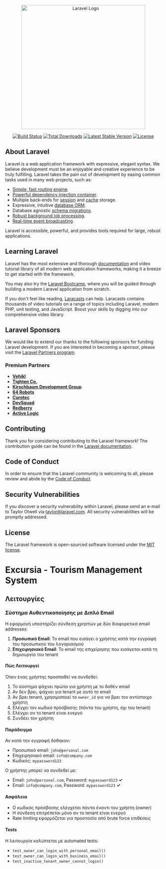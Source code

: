 <p align="center"><a href="https://laravel.com" target="_blank"><img src="https://raw.githubusercontent.com/laravel/art/master/logo-lockup/5%20SVG/2%20CMYK/1%20Full%20Color/laravel-logolockup-cmyk-red.svg" width="400" alt="Laravel Logo"></a></p>

<p align="center">
<a href="https://github.com/laravel/framework/actions"><img src="https://github.com/laravel/framework/workflows/tests/badge.svg" alt="Build Status"></a>
<a href="https://packagist.org/packages/laravel/framework"><img src="https://img.shields.io/packagist/dt/laravel/framework" alt="Total Downloads"></a>
<a href="https://packagist.org/packages/laravel/framework"><img src="https://img.shields.io/packagist/v/laravel/framework" alt="Latest Stable Version"></a>
<a href="https://packagist.org/packages/laravel/framework"><img src="https://img.shields.io/packagist/l/laravel/framework" alt="License"></a>
</p>

## About Laravel

Laravel is a web application framework with expressive, elegant syntax. We believe development must be an enjoyable and creative experience to be truly fulfilling. Laravel takes the pain out of development by easing common tasks used in many web projects, such as:

- [Simple, fast routing engine](https://laravel.com/docs/routing).
- [Powerful dependency injection container](https://laravel.com/docs/container).
- Multiple back-ends for [session](https://laravel.com/docs/session) and [cache](https://laravel.com/docs/cache) storage.
- Expressive, intuitive [database ORM](https://laravel.com/docs/eloquent).
- Database agnostic [schema migrations](https://laravel.com/docs/migrations).
- [Robust background job processing](https://laravel.com/docs/queues).
- [Real-time event broadcasting](https://laravel.com/docs/broadcasting).

Laravel is accessible, powerful, and provides tools required for large, robust applications.

## Learning Laravel

Laravel has the most extensive and thorough [documentation](https://laravel.com/docs) and video tutorial library of all modern web application frameworks, making it a breeze to get started with the framework.

You may also try the [Laravel Bootcamp](https://bootcamp.laravel.com), where you will be guided through building a modern Laravel application from scratch.

If you don't feel like reading, [Laracasts](https://laracasts.com) can help. Laracasts contains thousands of video tutorials on a range of topics including Laravel, modern PHP, unit testing, and JavaScript. Boost your skills by digging into our comprehensive video library.

## Laravel Sponsors

We would like to extend our thanks to the following sponsors for funding Laravel development. If you are interested in becoming a sponsor, please visit the [Laravel Partners program](https://partners.laravel.com).

### Premium Partners

- **[Vehikl](https://vehikl.com)**
- **[Tighten Co.](https://tighten.co)**
- **[Kirschbaum Development Group](https://kirschbaumdevelopment.com)**
- **[64 Robots](https://64robots.com)**
- **[Curotec](https://www.curotec.com/services/technologies/laravel)**
- **[DevSquad](https://devsquad.com/hire-laravel-developers)**
- **[Redberry](https://redberry.international/laravel-development)**
- **[Active Logic](https://activelogic.com)**

## Contributing

Thank you for considering contributing to the Laravel framework! The contribution guide can be found in the [Laravel documentation](https://laravel.com/docs/contributions).

## Code of Conduct

In order to ensure that the Laravel community is welcoming to all, please review and abide by the [Code of Conduct](https://laravel.com/docs/contributions#code-of-conduct).

## Security Vulnerabilities

If you discover a security vulnerability within Laravel, please send an e-mail to Taylor Otwell via [taylor@laravel.com](mailto:taylor@laravel.com). All security vulnerabilities will be promptly addressed.

## License

The Laravel framework is open-sourced software licensed under the [MIT license](https://opensource.org/licenses/MIT).

# Excursia - Tourism Management System

## Λειτουργίες

### Σύστημα Αυθεντικοποίησης με Διπλό Email

Η εφαρμογή υποστηρίζει σύνδεση χρηστών με δύο διαφορετικά email addresses:

1. **Προσωπικό Email**: Το email που εισάγει ο χρήστης κατά την εγγραφή του προσωπικού του λογαριασμού
2. **Επιχειρησιακό Email**: Το email της επιχείρησης που εισάγεται κατά τη δημιουργία του tenant

#### Πώς Λειτουργεί

Όταν ένας χρήστης προσπαθεί να συνδεθεί:

1. Το σύστημα ψάχνει πρώτα για χρήστη με το δοθέν email
2. Αν δεν βρει, ψάχνει για tenant με αυτό το email
3. Αν βρει tenant, χρησιμοποιεί το `owner_id` για να βρει τον αντίστοιχο χρήστη
4. Ελέγχει τον κωδικό πρόσβασης (πάντα του χρήστη, όχι του tenant)
5. Ελέγχει αν το tenant είναι ενεργό
6. Συνδέει τον χρήστη

#### Παράδειγμα

Αν κατά την εγγραφή δόθηκαν:
- Προσωπικό email: `john@personal.com`
- Επιχειρησιακό email: `info@company.com`
- Κωδικός: `mypassword123`

Ο χρήστης μπορεί να συνδεθεί με:
- Email: `john@personal.com`, Password: `mypassword123` **✓**
- Email: `info@company.com`, Password: `mypassword123` **✓**

#### Ασφάλεια

- Ο κωδικός πρόσβασης ελέγχεται πάντα έναντι του χρήστη (owner)
- Η σύνδεση επιτρέπεται μόνο αν το tenant είναι ενεργό
- Rate limiting εφαρμόζεται για προστασία από brute force επιθέσεις

#### Tests

Η λειτουργία καλύπτεται με automated tests:
- `test_owner_can_login_with_personal_email()`
- `test_owner_can_login_with_business_email()`
- `test_inactive_tenant_owner_cannot_login()`
